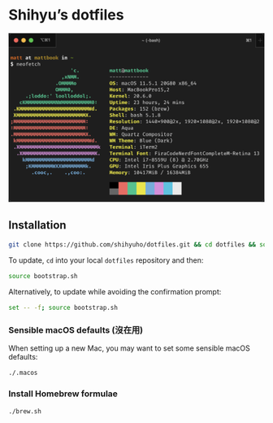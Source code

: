 # Shihyu’s dotfiles

![](./rsync_exclude/neofetch.png)

## Installation

```bash
git clone https://github.com/shihyuho/dotfiles.git && cd dotfiles && source bootstrap.sh
```

To update, `cd` into your local `dotfiles` repository and then:

```bash
source bootstrap.sh
```

Alternatively, to update while avoiding the confirmation prompt:

```bash
set -- -f; source bootstrap.sh
```

### Sensible macOS defaults (沒在用)

When setting up a new Mac, you may want to set some sensible macOS defaults:

```bash
./.macos
```

### Install Homebrew formulae

```bash
./brew.sh
```
